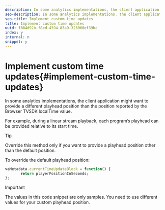 ```yaml
---
description: In some analytics implementations, the client application might want to provide a different playhead position than the position reported by the Browser TVSDK localTime value.
seo-description: In some analytics implementations, the client application might want to provide a different playhead position than the position reported by the Browser TVSDK localTime value.
seo-title: Implement custom time updates
title: Implement custom time updates
uuid: f884d92b-f8ed-4594-83a9-323960ef89bc
index: y
internal: n
snippet: y
---
```


# Implement custom time updates{#implement-custom-time-updates}

In some analytics implementations, the client application might want to provide a different playhead position than the position reported by the Browser TVSDK localTime value.

For example, during a linear stream playback, each program’s playhead can be provided relative to its start time.

>[!TIP]
>
>Override this method only if you want to provide a playhead position other than the default position.

To override the default playhead position: 

```js
vaMetadata.currentTimeUpdateBlock = function() { 
       return playerPositionInSeconds; 
}; 

```

>[!IMPORTANT]
>
>The values in this code snippet are only samples. You need to use different values for your custom playhead position.

